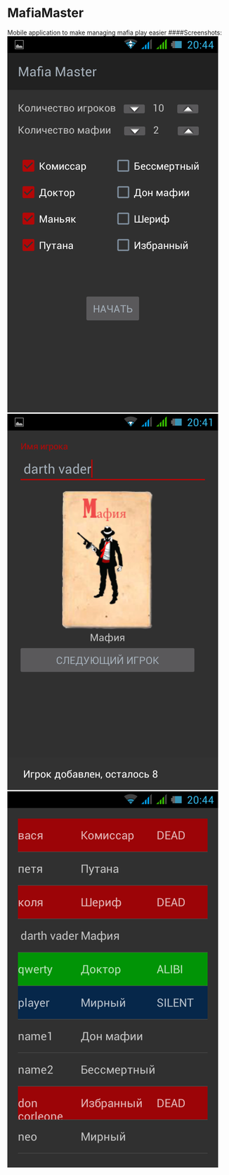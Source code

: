 # MafiaMaster
Mobile application to make managing mafia play easier
####Screenshots:
![screenshot of sample](https://github.com/vitaliyKashuba/MafiaMaster/blob/master/screens4github/1.png)
![screenshot of sample](https://github.com/vitaliyKashuba/MafiaMaster/blob/master/screens4github/2.png)
![screenshot of sample](https://github.com/vitaliyKashuba/MafiaMaster/blob/master/screens4github/3.png)
